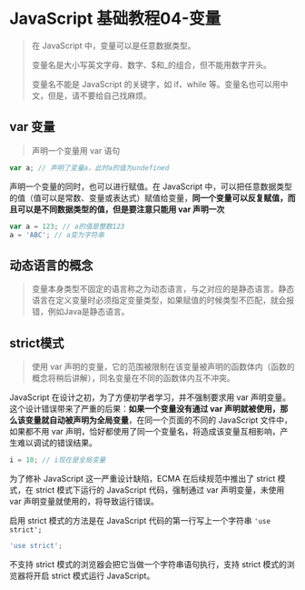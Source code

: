 # JavaScript 基础教程04-变量

> 在 JavaScript 中，变量可以是任意数据类型。
> 
> 变量名是大小写英文字母、数字、$和_的组合，但不能用数字开头。
> 
> 变量名不能是 JavaScript 的关键字，如 if、while 等。变量名也可以用中文，但是，请不要给自己找麻烦。

## var 变量
> 声明一个变量用 var 语句

```JavaScript
var a; // 声明了变量a，此时a的值为undefined
```

声明一个变量的同时，也可以进行赋值。在 JavaScript 中，可以把任意数据类型的值（值可以是常数、变量或表达式）赋值给变量，**同一个变量可以反复赋值，而且可以是不同数据类型的值，但是要注意只能用 var 声明一次**

```JavaScript
var a = 123; // a的值是整数123
a = 'ABC'; // a变为字符串
```

## 动态语言的概念

> 变量本身类型不固定的语言称之为动态语言，与之对应的是静态语言。静态语言在定义变量时必须指定变量类型，如果赋值的时候类型不匹配，就会报错，例如Java是静态语言。

## strict模式
> 使用 var 声明的变量，它的范围被限制在该变量被声明的函数体内（函数的概念将稍后讲解），同名变量在不同的函数体内互不冲突。

JavaScript 在设计之初，为了方便初学者学习，并不强制要求用 var 声明变量。这个设计错误带来了严重的后果：**如果一个变量没有通过 var 声明就被使用，那么该变量就自动被声明为全局变量**，在同一个页面的不同的 JavaScript 文件中，如果都不用 var 声明，恰好都使用了同一个变量名，将造成该变量互相影响，产生难以调试的错误结果。

```JavaScript
i = 10; // i现在是全局变量
```

为了修补 JavaScript 这一严重设计缺陷，ECMA 在后续规范中推出了 strict 模式，在 strict 模式下运行的 JavaScript 代码，强制通过 var 声明变量，未使用 var 声明变量就使用的，将导致运行错误。

启用 strict 模式的方法是在 JavaScript 代码的第一行写上一个字符串 `'use strict';`

```JavaScript
'use strict';
```

不支持 strict 模式的浏览器会把它当做一个字符串语句执行，支持 strict 模式的浏览器将开启 strict 模式运行 JavaScript。